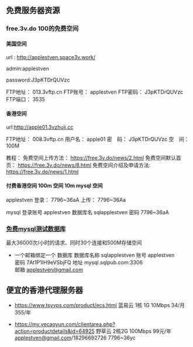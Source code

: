 ## 免费服务器资源 

### free.3v.do    100的免费空间   
#### 美国空间
url :  http://applestven.space3v.work/

admin:applestven

password:J3pKTDrQUVzc


FTP地址：	013.3vftp.cn
FTP账号：	applestven
FTP密码：	J3pKTDrQUVzc
FTP端口：	3535

#### 香港空间

url:http://apple01.3vzhuji.cc

FTP地址：	008.3vftp.cn
用户名：	apple01
密　码：	J3pKTDrQUVzc
空　间：	100M

教程：
免费空间上传方法： https://free.3v.do/news/2.html
免费空间默认首页： https://free.3v.do/news/8.html
免费空间介绍及申请方法: https://free.3v.do/news/1.html


#### 付费香港空间  100m 空间  10m mysql 空间

applestven  登录： 7796~36aA  上传： 7796~36Aa

mysql 登录账号 applestven  数据库名 sqlapplestven  密码 7796~36aA

### [免费mysql测试数据库](https://sqlpub.com/#/) 
最大36000次/小时的请求、同时30个连接和500M存储空间
+ 一个邮箱绑定一个  数据库
 数据库名称 sqlapplestven 
 账号 applestven  
 密码 7At1P1IH9eVSbjFQ
 地址 mysql.sqlpub.com:3306   
 邮箱 applestven@gmail.com


## 便宜的香港代理服务器

-  https://www.tsyvps.com/product/ecs.html 蓝易云  1核 1G  10Mbps   34/月   355/年

- https://my.yecaoyun.com/clientarea.php?action=productdetails&id=64925 野草云 2核2G 100Mbps 99元/年   applestven@gmail.com/18296692726  7796~36yc 